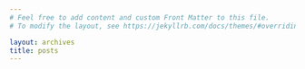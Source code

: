 ```yaml
---
# Feel free to add content and custom Front Matter to this file.
# To modify the layout, see https://jekyllrb.com/docs/themes/#overriding-theme-defaults

layout: archives
title: posts
---
```

